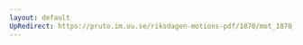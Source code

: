 ```yaml
---
layout: default
UpRedirect: https://pruto.im.uu.se/riksdagen-motions-pdf/1870/mot_1870__fk__21.pdf
---
```

